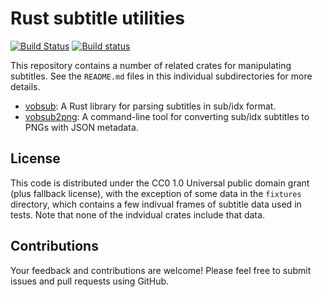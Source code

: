 # Rust subtitle utilities

[![Build Status](https://travis-ci.org/emk/subtitles-rs.svg?branch=master)](https://travis-ci.org/emk/subtitles-rs) [![Build status](https://ci.appveyor.com/api/projects/status/3hn8cwckcdhpcasm/branch/master?svg=true)](https://ci.appveyor.com/project/emk/subtitles-rs/branch/master)

This repository contains a number of related crates for manipulating
subtitles.  See the `README.md` files in this individual subdirectories for
more details.

- [vobsub][]: A Rust library for parsing subtitles in sub/idx format.
- [vobsub2png][]: A command-line tool for converting sub/idx subtitles to
  PNGs with JSON metadata.

[vobsub]: ./vobsub/README.md
[vobsub2png]: ./vobsub2png/README.md

## License

This code is distributed under the CC0 1.0 Universal public domain grant
(plus fallback license), with the exception of some data in the `fixtures`
directory, which contains a few indivual frames of subtitle data used in
tests.  Note that none of the indvidual crates include that data.

## Contributions

Your feedback and contributions are welcome!  Please feel free to submit
issues and pull requests using GitHub.

